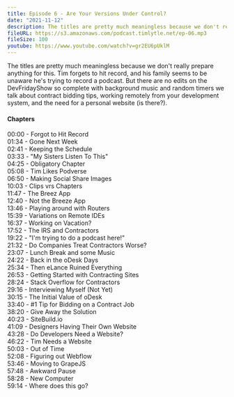 ```yaml
---
title: Episode 6 - Are Your Versions Under Control?
date: "2021-11-12"
description: The titles are pretty much meaningless because we don't really prepare anything for this. Tim forgets to hit record, and his family seems to be unaware he's trying to record a podcast. But there are no edits on the DevFridayShow so complete with background music and random timers we talk about contract bidding tips, working remotely from your development system, and the need for a personal website (is there?).  
fileURL: https://s3.amazonaws.com/podcast.timlytle.net/ep-06.mp3
fileSize: 100
youtube: https://www.youtube.com/watch?v=gr2EU6pUklM 
---
```


The titles are pretty much meaningless because we don't really prepare anything for this. Tim forgets to hit record, and his family seems to be unaware he's trying to record a podcast. But there are no edits on the DevFridayShow so complete with background music and random timers we talk about contract bidding tips, working remotely from your development system, and the need for a personal website (is there?).

#### Chapters

00:00 - Forgot to Hit Record  
01:34 - Gone Next Week  
02:41 - Keeping the Schedule  
03:33 - "My Sisters Listen To This"  
04:25 - Obligatory Chapter  
05:08 - Tim Likes Podverse  
06:50 - Making Social Share Images  
10:03 - Clips vrs Chapters  
11:47 - The Breez App  
12:40 - Not the Breeze App  
13:46 - Playing around with Routers  
15:39 - Variations on Remote IDEs  
16:37 - Working on Vacation?  
17:52 - The IRS and Contractors  
19:22 - "I'm trying to do a podcast here!"  
21:32 - Do Companies Treat Contractors Worse?  
23:07 - Lunch Break and some Music  
24:22 - Back in the oDesk Days  
25:34 - Then eLance Ruined Everything  
26:53 - Getting Started with Contracting Sites  
28:24 - Stack Overflow for Contractors  
29:16 - Interviewing Myself (Not Yet)  
30:15 - The Initial Value of oDesk  
33:40 - #1 Tip for Bidding on a Contract Job  
38:20 - Give Away the Solution  
40:23 - SiteBuild.io  
41:09 - Designers Having Their Own Website  
43:28 - Do Developers Need a Website?  
46:22 - Tim Needs a Website  
50:03 - Out of Time  
52:08 - Figuring out Webflow  
53:46 - Moving to GrapeJS  
57:48 - Awkward Pause  
58:28 - New Computer  
59:14 - Where does this go?  

